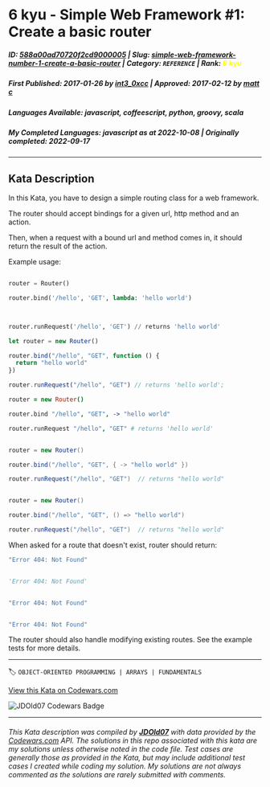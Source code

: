 # 6 kyu - Simple Web Framework #1: Create a basic router

##### **ID**: [588a00ad70720f2cd9000005](https://www.codewars.com/kata/588a00ad70720f2cd9000005) | **Slug**: [simple-web-framework-number-1-create-a-basic-router](https://www.codewars.com/kata/588a00ad70720f2cd9000005) | **Category**: `REFERENCE` | **Rank**: <span style="color:yellow">6 kyu</span>

##### **First Published**: 2017-01-26 **_by_** [int3_0xcc](https://www.codewars.com/users/int3_0xcc) | **Approved**: 2017-02-12 **_by_** [matt c](https://www.codewars.com/users/matt%20c)

##### **Languages Available**: javascript, coffeescript, python, groovy, scala

##### **My Completed Languages**: javascript **_as at_** 2022-10-08 | **Originally completed**: 2022-09-17

---

## Kata Description

In this Kata, you have to design a simple routing class for a web framework.

The router should accept bindings for a given url, http method and an action.

Then, when a request with a bound url and method comes in, it should return the result of the action.

Example usage:

```python

router = Router()

router.bind('/hello', 'GET', lambda: 'hello world')



router.runRequest('/hello', 'GET') // returns 'hello world'

```

```javascript
let router = new Router()

router.bind("/hello", "GET", function () {
  return "hello world"
})

router.runRequest("/hello", "GET") // returns 'hello world';
```

```coffeescript
router = new Router()

router.bind "/hello", "GET", -> "hello world"

router.runRequest "/hello", "GET" # returns 'hello world'
```

```groovy

router = new Router()

router.bind("/hello", "GET", { -> "hello world" })

router.runRequest("/hello", "GET")  // returns "hello world"

```

```scala

router = new Router()

router.bind("/hello", "GET", () => "hello world")

router.runRequest("/hello", "GET")  // returns "hello world"

```

When asked for a route that doesn't exist, router should return:

```javascript
"Error 404: Not Found"

```

```python

'Error 404: Not Found'

```

```groovy

"Error 404: Not Found"

```

```scala

"Error 404: Not Found"

```

The router should also handle modifying existing routes. See the example tests for more details.

---

🏷 `OBJECT-ORIENTED PROGRAMMING | ARRAYS | FUNDAMENTALS`

[View this Kata on Codewars.com](https://www.codewars.com/kata/588a00ad70720f2cd9000005)

![](https://www.codewars.com/users/jdold07/badges/large "JDOld07 Codewars Badge")

---

###### _This Kata description was compiled by [**JDOld07**](https://tpstech.dev) with data provided by the [Codewars.com](https://www.codewars.com) API. The solutions in this repo associated with this kata are my solutions unless otherwise noted in the code file. Test cases are generally those as provided in the Kata, but may include additional test cases I created while coding my solution. My solutions are not always commented as the solutions are rarely submitted with comments._
